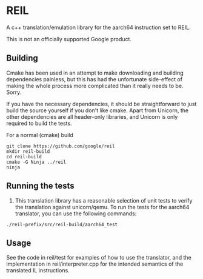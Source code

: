 # REIL

A c++ translation/emulation library for the aarch64 instruction set to REIL.

This is not an officially supported Google product.

## Building

Cmake has been used in an attempt to make downloading and building dependencies painless, but this has had the unfortunate side-effect of making the whole process more complicated than it really needs to be. Sorry.

If you have the necessary dependencies, it should be straightforward to just build the source yourself if you don't like cmake. Apart from Unicorn, the other dependencies are all header-only libraries, and Unicorn is only required to build the tests.

For a normal (cmake) build

``` shell
git clone https://github.com/google/reil
mkdir reil-build
cd reil-build
cmake -G Ninja ../reil
ninja
```

## Running the tests

1. This translation library has a reasonable selection of unit tests to verify the translation against unicorn/qemu. To run the tests for the aarch64 translator, you can use the following commands:

``` shell
./reil-prefix/src/reil-build/aarch64_test
```

## Usage

See the code in reil/test for examples of how to use the translator, and the implementation in reil/interpreter.cpp for the intended semantics of the translated IL instructions.